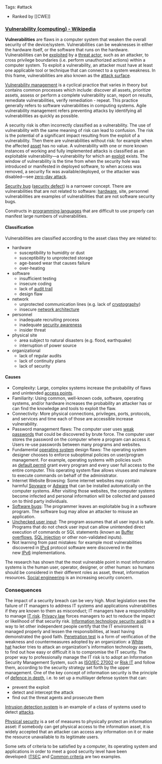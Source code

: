 Tags: #attack 

- Ranked by [[CWE]]


### [Vulnerability (computing) - Wikipedia](https://en.wikipedia.org/wiki/Vulnerability_(computing))

**Vulnerabilities** are flaws in a computer system that weaken the overall security of the device/system. Vulnerabilities can be weaknesses in either the hardware itself, or the software that runs on the hardware. Vulnerabilities can be [exploited](https://en.wikipedia.org/wiki/Exploit_(computer_security) "Exploit (computer security)") by a [threat actor](https://en.wikipedia.org/wiki/Threat_actor "Threat actor"), such as an attacker, to cross privilege boundaries (i.e. perform unauthorized actions) within a computer system. To exploit a vulnerability, an attacker must have at least one applicable tool or technique that can connect to a system weakness. In this frame, vulnerabilities are also known as the [attack surface](https://en.wikipedia.org/wiki/Attack_surface "Attack surface").

[Vulnerability management](https://en.wikipedia.org/wiki/Vulnerability_management "Vulnerability management") is a cyclical practice that varies in theory but contains common processes which include: discover all assets, prioritize assets, assess or perform a complete vulnerability scan, report on results, remediate vulnerabilities, verify remediation - repeat. This practice generally refers to software vulnerabilities in computing systems. Agile vulnerability management refers preventing attacks by identifying all vulnerabilities as quickly as possible.

A security risk is often incorrectly classified as a vulnerability. The use of vulnerability with the same meaning of risk can lead to confusion. The risk is the potential of a significant impact resulting from the exploit of a vulnerability. Then there are vulnerabilities without risk: for example when the affected [asset](https://en.wikipedia.org/wiki/Asset_(computing) "Asset (computing)") has no value. A vulnerability with one or more known instances of working and fully implemented attacks is classified as an exploitable vulnerability—a vulnerability for which an [exploit](https://en.wikipedia.org/wiki/Exploit_(computer_security) "Exploit (computer security)") exists. The window of vulnerability is the time from when the security hole was introduced or manifested in deployed software, to when access was removed, a security fix was available/deployed, or the attacker was disabled—see [zero-day attack](https://en.wikipedia.org/wiki/Zero-day_attack "Zero-day attack").

[Security bug](https://en.wikipedia.org/wiki/Security_bug "Security bug") ([security defect](https://en.wikipedia.org/wiki/Malware#Security_defect "Malware")) is a narrower concept. There are vulnerabilities that are not related to software: [hardware](https://en.wikipedia.org/wiki/Computer_hardware "Computer hardware"), site, personnel vulnerabilities are examples of vulnerabilities that are not software security bugs.

Constructs in [programming languages](https://en.wikipedia.org/wiki/Computer_language "Computer language") that are difficult to use properly can manifest large numbers of vulnerabilities.


#### Classification

Vulnerabilities are classified according to the asset class they are related to:

-   hardware
    -   susceptibility to humidity or dust
    -   susceptibility to unprotected storage
    -   age-based wear that causes failure
    -   over-heating
-   software
    -   insufficient testing
    -   insecure coding
    -   lack of [audit trail](https://en.wikipedia.org/wiki/Audit_trail "Audit trail")
    -   design flaw
-   network
    -   unprotected communication lines (e.g. lack of [cryptography](https://en.wikipedia.org/wiki/Cryptography "Cryptography"))
    -   insecure [network architecture](https://en.wikipedia.org/wiki/Network_architecture "Network architecture")
-   personnel
    -   inadequate recruiting process
    -   inadequate [security awareness](https://en.wikipedia.org/wiki/Security_awareness "Security awareness")
    -   insider threat
-   physical site
    -   area subject to natural disasters (e.g. flood, earthquake)
    -   interruption of power source
-   organizational
    -   lack of regular audits
    -   lack of continuity plans
    -   lack of security


#### Causes

-   Complexity: Large, complex systems increase the probability of flaws and unintended [access points](https://en.wikipedia.org/wiki/File_system_permissions "File system permissions").
-   Familiarity: Using common, well-known code, software, operating systems, and/or hardware increases the probability an attacker has or can find the knowledge and tools to exploit the flaw.
-   Connectivity: More physical connections, privileges, ports, protocols, and services and time each of those are accessible increase vulnerability.
-   Password management flaws: The computer user uses [weak passwords](https://en.wikipedia.org/wiki/Password_strength "Password strength") that could be discovered by brute force. The computer user stores the password on the computer where a program can access it. Users re-use passwords between many programs and websites.
-   Fundamental [operating system](https://en.wikipedia.org/wiki/Operating_system "Operating system") design flaws: The operating system designer chooses to enforce suboptimal policies on user/program management. For example, operating systems with policies such as [default permit](https://en.wikipedia.org/wiki/Default_permit "Default permit") grant every program and every user full access to the entire computer. This operating system flaw allows viruses and malware to execute commands on behalf of the administrator.
-   Internet Website Browsing: Some internet websites may contain harmful [Spyware](https://en.wikipedia.org/wiki/Spyware "Spyware") or [Adware](https://en.wikipedia.org/wiki/Adware "Adware") that can be installed automatically on the computer systems. After visiting those websites, the computer systems become infected and personal information will be collected and passed on to third party individuals.
-   [Software bugs](https://en.wikipedia.org/wiki/Software_bug "Software bug"): The programmer leaves an exploitable bug in a software program. The software bug may allow an attacker to misuse an application.
-   [Unchecked user input](https://en.wikipedia.org/wiki/Unchecked_user_input "Unchecked user input"): The program assumes that all user input is safe. Programs that do not check user input can allow unintended direct execution of commands or SQL statements (known as [Buffer overflows](https://en.wikipedia.org/wiki/Buffer_overflow "Buffer overflow"), [SQL injection](https://en.wikipedia.org/wiki/SQL_injection "SQL injection") or other non-validated inputs).
-   Not learning from past mistakes: for example most vulnerabilities discovered in [IPv4](https://en.wikipedia.org/wiki/IPv4 "IPv4") protocol software were discovered in the new [IPv6](https://en.wikipedia.org/wiki/IPv6 "IPv6") implementations.

The research has shown that the most vulnerable point in most information systems is the human user, operator, designer, or other human: so humans should be considered in their different roles as asset, threat, information resources. [Social engineering](https://en.wikipedia.org/wiki/Social_engineering_(security) "Social engineering (security)") is an increasing security concern.

### Consequences

The impact of a security breach can be very high. Most legislation sees the failure of IT managers to address IT systems and applications vulnerabilities if they are known to them as misconduct; IT managers have a responsibility to manage [IT risk](https://en.wikipedia.org/wiki/IT_risk "IT risk"). [Privacy law](https://en.wikipedia.org/wiki/Privacy_law "Privacy law") forces managers to act to reduce the impact or likelihood of that security risk. [Information technology security audit](https://en.wikipedia.org/wiki/Information_technology_security_audit "Information technology security audit") is a way to let other independent people certify that the IT environment is managed properly and lessen the responsibilities, at least having demonstrated the good faith. [Penetration test](https://en.wikipedia.org/wiki/Penetration_test "Penetration test") is a form of verification of the weakness and countermeasures adopted by an organization: a [White hat](https://en.wikipedia.org/wiki/White_hat_(computer_security) "White hat (computer security)") hacker tries to attack an organization's information technology assets, to find out how easy or difficult it is to compromise the IT security. The proper way to professionally manage the IT risk is to adopt an Information Security Management System, such as [ISO/IEC 27002](https://en.wikipedia.org/wiki/ISO/IEC_27002 "ISO/IEC 27002") or [Risk IT](https://en.wikipedia.org/wiki/Risk_IT "Risk IT") and follow them, according to the security strategy set forth by the upper management.
One of the key concept of information security is the principle of [defence in depth](https://en.wikipedia.org/wiki/Defence_in_depth "Defence in depth"), i.e. to set up a multilayer defense system that can:
-   prevent the exploit
-   detect and intercept the attack
-   find out the threat agents and prosecute them

[Intrusion detection system](https://en.wikipedia.org/wiki/Intrusion_detection_system "Intrusion detection system") is an example of a class of systems used to detect [attacks](https://en.wikipedia.org/wiki/Attack_(computing) "Attack (computing)").

[Physical security](https://en.wikipedia.org/wiki/Physical_security "Physical security") is a set of measures to physically protect an information asset: if somebody can get physical access to the information asset, it is widely accepted that an attacker can access any information on it or make the resource unavailable to its legitimate users.

Some sets of criteria to be satisfied by a computer, its operating system and applications in order to meet a good security level have been developed: [ITSEC](https://en.wikipedia.org/wiki/ITSEC "ITSEC") and [Common criteria](https://en.wikipedia.org/wiki/Common_criteria "Common criteria") are two examples.